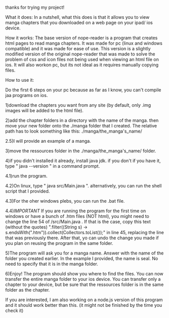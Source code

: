 thanks for trying my project!

What it does: 
In a nutshell, what this does is that it allows you to view manga chapters that you downloaded on a web page on your ipad/ ios device.

How it works:
The base version of nope-reader is a program that creates html pages to read manga chapters. It was made for pc (linux and windows compatible) and it was made for ease of use. 
This version is a slightly modified version of the original nope-reader that was made to solve the problem of css and icon files not being used when viewing an html file on ios. It will also workon pc, but its not ideal as it requires manually copying files. 


How to use it:

Do the first 6 steps on your pc because as far as I know, you can't compile jaa programs on ios.

1)download the chapters you want from any site (by default, only .img images will be added to the html file).

2)add the chapter folders in a directory with the name of the manga. then move your new folder onto the ./manga folder that I created. The relative path has to look something like this: ./manga/the_manga's_name/

2.5)I will provide an example of a manga.

3)move the ressources folder in the ./manga/the_manga's_name/ folder.

4)if you didn't installed it already, install java jdk. if you don't if you have it, type " java --version " in  a command prompt.

4.1)run the program.

4.2)On linux, type " java src/Main.java ". alternatively, you can run the shell script that I provided.

4.3)For the oher windows plebs, you can run the .bat file.

4.4)*IMPORTANT* If you are running the program for the first time on windows or have a bunch of .htm files (NOT html), you might need to change the line 54 of /src/Main.java . If that is the case, copy this text (without the quotes) ".filter((String s) -> s.endsWith(".htm")).collect(Collectors.toList());" in line 45, replacing the line that was previously there. After that, yo can undo the change you made if you plan on reusing the program in the same folder. 

5)The program will ask you for a manga name. Answer with the name of the folder you created earlier. In the example I provided, the name is seal. No need to specify that it is in the manga folder.

6)Enjoy! The program should show you where to find the files. You can now transfer the entire manga folder to your ios device. You can transfer only a chapter to your device, but be sure that the ressources folder is in the same folder as the chapter. 

If you are interested, I am also working on a node.js version of this program and it should work better than this. (it might not be finished by the time you check it) 
